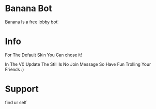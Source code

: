 # Banana Bot
Banana Is a free lobby bot!

# Info

For The Default Skin You Can chose it!

In The V0 Update The Still Is No Join Message So Have Fun Trolling Your Friends :)

# Support
find ur self
